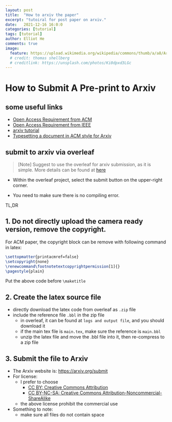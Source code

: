 ```yaml
---
layout: post
title:  "How to arxiv the paper"
excerpt: "tutoiral for post paper on arxiv."
date:   2021-12-16 16:0:0
categories: [tutorial]
tags: [tutorial]
author: Elliot He
comments: true
image:
  feature: https://upload.wikimedia.org/wikipedia/commons/thumb/a/a8/ArXiv_web.svg/1200px-ArXiv_web.svg.png
  # credit: thomas shellberg
  # creditlink: https://unsplash.com/photos/Ki0dpxd3LGc
---
```




# How to Submit A Pre-print to Arxiv


## some useful links
- [Open Access Requirement from ACM](https://www.acm.org/publications/openaccess)
- [Open Access Requirement from IEEE](https://www.acm.org/publications/openaccess)
- [arxiv tutorial](https://zonca.dev/2018/05/pearc18-preprint-arxiv.html)
- [Typesetting a document in ACM style for Arxiv](https://rvprasad.medium.com/typesetting-a-document-in-acm-style-for-arxiv-46967b306f2f)

## submit to arxiv via overleaf

> [Note] Suggest to use the overleaf for arxiv submission, as it is simple. More details can be found at [here](https://www.overleaf.com/learn/how-to/LaTeX_checklist_for_arXiv_submissions)


- Within the overleaf project, select the submit button on the upper-right corner.

- You need to make sure there is no compiling error.



TL,DR

## 1. Do not directly upload the camera ready version, remove the copyright.

For ACM paper, the copyright block can be remove with following command in latex:

```latex
\settopmatter{printacmref=false}
\setcopyright{none}
\renewcommand\footnotetextcopyrightpermission[1]{}
\pagestyle{plain}
```

Put the above code before `\maketitle` 



## 2. Create the latex source file

- directly download the latex code from overleaf as `.zip` file
- include the reference file `.bbl` in the zip file
  - in overleaf, it can be found at `logs and output file`, and you should download it
  - if the main tex file is `main.tex`, make sure the reference is `main.bbl`
  - unzip the latex file and move the .bbl file into it, then re-compress to a zip file

## 3. Submit the file to Arxiv

- The Arxiv website is: https://arxiv.org/submit
- For license:
  - I prefer to choose
    - [CC BY: Creative Commons Attribution](http://creativecommons.org/licenses/by/4.0/) 
    - [CC BY-NC-SA: Creative Commons Attribution-Noncommercial-ShareAlike](http://creativecommons.org/licenses/by-nc-sa/4.0/) 
  - the above license prohibit the commercial use
- Something to note:
  - make sure all files do not contain space

